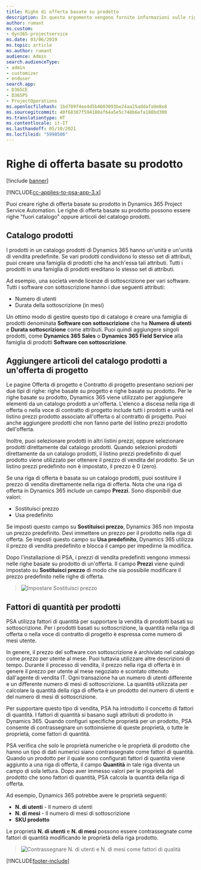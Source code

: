 ```yaml
---
title: Righe di offerta basate su prodotto
description: In questo argomento vengono fornite informazioni sulle righe di offerta basate su prodotto.
author: rumant
ms.custom:
- dyn365-projectservice
ms.date: 03/06/2019
ms.topic: article
ms.author: rumant
audience: Admin
search.audienceType:
- admin
- customizer
- enduser
search.app:
- D365CE
- D365PS
- ProjectOperations
ms.openlocfilehash: 1bd789f4ee4d5b4603093be24aa25addafa9e8e8
ms.sourcegitcommit: 40f68387f594180af64a5e5c748b6efa188bd300
ms.translationtype: HT
ms.contentlocale: it-IT
ms.lasthandoff: 05/10/2021
ms.locfileid: "5998506"
---
```

# <a name="product-based-quote-lines"></a>Righe di offerta basate su prodotto

[!include [banner](../includes/psa-now-project-operations.md)]

[!INCLUDE[cc-applies-to-psa-app-3.x](../includes/cc-applies-to-psa-app-3x.md)]


Puoi creare righe di offerta basate su prodotto in Dynamics 365 Project Service Automation. Le righe di offerta basate su prodotto possono essere righe "fuori catalogo" oppure articoli del catalogo prodotti.

## <a name="product-catalog"></a>Catalogo prodotti

I prodotti in un catalogo prodotti di Dynamics 365 hanno un'unità e un'unità di vendita predefinite. Se vari prodotti condividono lo stesso set di attributi, puoi creare una famiglia di prodotti che ha anch'essa tali attributi. Tutti i prodotti in una famiglia di prodotti ereditano lo stesso set di attributi.

Ad esempio, una società vende licenze di sottoscrizione per vari software. Tutti i software con sottoscrizione hanno i due seguenti attributi:

- Numero di utenti 
- Durata della sottoscrizione (in mesi)

Un ottimo modo di gestire questo tipo di catalogo è creare una famiglia di prodotti denominata **Software con sottoscrizione** che ha **Numero di utenti** e **Durata sottoscrizione** come attributi. Puoi quindi aggiungere singoli prodotti, come **Dynamics 365 Sales** o **Dynamics 365 Field Service** alla famiglia di prodotti **Software con sottoscrizione**.

## <a name="adding-product-catalog-items-to-a-project-quote"></a>Aggiungere articoli del catalogo prodotti a un'offerta di progetto

Le pagine Offerta di progetto e Contratto di progetto presentano sezioni per due tipi di righe: righe basate su progetto e righe basate su prodotto. Per le righe basate su prodotto, Dynamics 365 viene utilizzato per aggiungere elementi da un catalogo prodotti a un'offerta. L'elenco a discesa nella riga di offerta o nella voce di contratto di progetto include tutti i prodotti e unità nel listino prezzi prodotto associato all'offerta o al contratto di progetto. Puoi anche aggiungere prodotti che non fanno parte del listino prezzi prodotto dell'offerta.

Inoltre, puoi selezionare prodotti in altri listini prezzi, oppure selezionare prodotti direttamente dal catalogo prodotti. Quando selezioni prodotti direttamente da un catalogo prodotti, il listino prezzi predefinito di quel prodotto viene utilizzato per ottenere il prezzo di vendita del prodotto. Se un listino prezzi predefinito non è impostato, il prezzo è 0 (zero).

Se una riga di offerta è basata su un catalogo prodotti, puoi sostituire il prezzo di vendita direttamente nella riga di offerta. Nota che una riga di offerta in Dynamics 365 include un campo **Prezzi**. Sono disponibili due valori:

- Sostituisci prezzo  
- Usa predefinito

Se imposti questo campo su **Sostituisci prezzo**, Dynamics 365 non imposta un prezzo predefinito. Devi immettere un prezzo per il prodotto nella riga di offerta. Se imposti questo campo su **Usa predefinito**, Dynamics 365 utilizza il prezzo di vendita predefinito e blocca il campo per impedirne la modifica.

Dopo l'installazione di PSA, i prezzi di vendita predefiniti vengono immessi nelle righe basate su prodotto di un'offerta. Il campo **Prezzi** viene quindi impostato su **Sostituisci prezzo** di modo che sia possibile modificare il prezzo predefinito nelle righe di offerta.

> ![Impostare Sostituisci prezzo](media/basic-guide-10.png)
 
## <a name="quantity-factors-for-products"></a>Fattori di quantità per prodotti

PSA utilizza fattori di quantità per supportare la vendita di prodotti basati su sottoscrizione. Per i prodotti basati su sottoscrizione, la quantità nella riga di offerta o nella voce di contratto di progetto è espressa come numero di mesi utente.

In genere, il prezzo del software con sottoscrizione è archiviato nel catalogo come prezzo per utente al mese. Puoi tuttavia utilizzare altre descrizioni di tempo. Durante il processo di vendita, il prezzo nella riga di offerta è in genere il prezzo per utente al mese negoziato e scontato ottenuto dall'agente di vendita IT. Ogni transazione ha un numero di utenti differente e un differente numero di mesi di sottoscrizione. La quantità utilizzata per calcolare la quantità della riga di offerta è un prodotto del numero di utenti e del numero di mesi di sottoscrizione.

Per supportare questo tipo di vendita, PSA ha introdotto il concetto di fattori di quantità. I fattori di quantità si basano sugli attributi di prodotto in Dynamics 365. Quando configuri specifiche proprietà per un prodotto, PSA consente di contrassegnare un sottoinsieme di queste proprietà, o tutte le proprietà, come fattori di quantità.

PSA verifica che solo le proprietà numeriche o le proprietà di prodotto che hanno un tipo di dati numerici siano contrassegnate come fattori di quantità. Quando un prodotto per il quale sono configurati fattori di quantità viene aggiunto a una riga di offerta, il campo **Quantità** in tale riga diventa un campo di sola lettura. Dopo aver immesso valori per le proprietà del prodotto che sono fattori di quantità, PSA calcola la quantità della riga di offerta.

Ad esempio, Dynamics 365 potrebbe avere le proprietà seguenti: 

- **N. di utenti** - Il numero di utenti 
- **N. di mesi** - Il numero di mesi di sottoscrizione
- **SKU prodotto** 

Le proprietà **N. di utenti** e **N. di mesi** possono essere contrassegnate come fattori di quantità modificando le proprietà della riga prodotto. 

> ![Contrassegnare N. di utenti e N. di mesi come fattori di qualità](media/basic-guide-11.png)
 


[!INCLUDE[footer-include](../includes/footer-banner.md)]